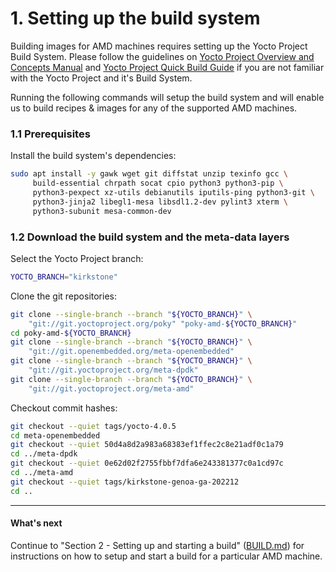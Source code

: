 # 1. Setting up the build system

Building images for AMD machines requires setting up the Yocto Project
Build System. Please follow the guidelines on
[Yocto Project Overview and Concepts Manual](https://docs.yoctoproject.org/4.0.5/overview-manual/index.html)
and [Yocto Project Quick Build Guide](https://docs.yoctoproject.org/4.0.5/brief-yoctoprojectqs/index.html)
if you are not familiar with the Yocto Project and it's Build System.

Running the following commands will setup the build system and will
enable us to build recipes & images for any of the supported AMD machines.

### 1.1 Prerequisites

Install the build system's dependencies:
```sh
sudo apt install -y gawk wget git diffstat unzip texinfo gcc \
     build-essential chrpath socat cpio python3 python3-pip \
     python3-pexpect xz-utils debianutils iputils-ping python3-git \
     python3-jinja2 libegl1-mesa libsdl1.2-dev pylint3 xterm \
     python3-subunit mesa-common-dev
```

### 1.2 Download the build system and the meta-data layers

Select the Yocto Project branch:
```sh
YOCTO_BRANCH="kirkstone"
```

Clone the git repositories: 
```sh
git clone --single-branch --branch "${YOCTO_BRANCH}" \
    "git://git.yoctoproject.org/poky" "poky-amd-${YOCTO_BRANCH}"
cd poky-amd-${YOCTO_BRANCH}
git clone --single-branch --branch "${YOCTO_BRANCH}" \
    "git://git.openembedded.org/meta-openembedded"
git clone --single-branch --branch "${YOCTO_BRANCH}" \
    "git://git.yoctoproject.org/meta-dpdk"
git clone --single-branch --branch "${YOCTO_BRANCH}" \
    "git://git.yoctoproject.org/meta-amd"
```

Checkout commit hashes:
```sh
git checkout --quiet tags/yocto-4.0.5
cd meta-openembedded
git checkout --quiet 50d4a8d2a983a68383ef1ffec2c8e21adf0c1a79
cd ../meta-dpdk
git checkout --quiet 0e62d02f2755fbbf7dfa6e243381377c0a1cd97c
cd ../meta-amd
git checkout --quiet tags/kirkstone-genoa-ga-202212
cd ..
```

---
#### What's next

Continue to "Section 2 - Setting up and starting a build"
([BUILD.md](BUILD.md)) for instructions on how to setup and start a
build for a particular AMD machine.
